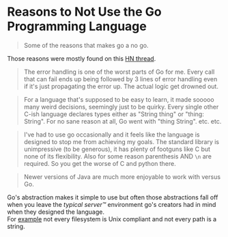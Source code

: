 # Reasons to Not Use the Go Programming Language

> Some of the reasons that makes go a no go.

Those reasons were mostly found on this [HN thread](https://news.ycombinator.com/item?id=42083547).  

> The error handling is one of the worst parts of Go for me.
> Every call that can fail ends up being followed by 3 lines of error handling even if it's just propagating the error up.
> The actual logic get drowned out.

> For a language that's supposed to be easy to learn, it made sooooo many weird decisions, seemingly just to be quirky.
> Every single other C-ish language declares types either as "String thing" or "thing: String".
> For no sane reason at all, Go went with "thing String". etc. etc.

> I've had to use go occasionally and it feels like the language is designed to stop me from achieving my goals.
> The standard library is unimpressive (to be generous), it has plenty of footguns like C but none of its flexibility.
> Also for some reason parenthesis AND `\n` are required. So you get the worse of C and python there.

> Newer versions of Java are much more enjoyable to work with versus Go.

Go's abstraction makes it simple to use but often those abstractions fall off when you leave the _typical server™_ environment go's creators had in mind when they designed the language.  
For [example](https://fasterthanli.me/articles/i-want-off-mr-golangs-wild-ride) not every filesystem is Unix compliant and not every path is a string.
